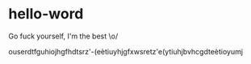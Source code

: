 # hello-word
Go fuck yourself, I'm the best \o/

ouserdtfguhiojhgfhdtsrz'-(eètiuyhjgfxwsretz'e(ytiuhjbvhcgdteètioyumj
